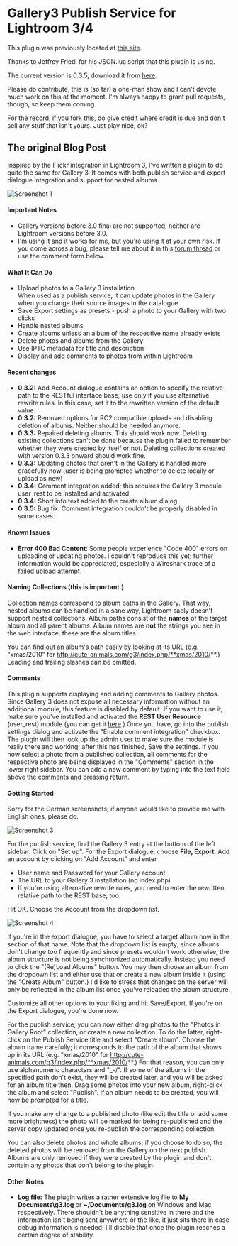 # Gallery3 Publish Service for Lightroom 3/4 #

This plugin was previously located at [this site](http://felix.sappe.lt/?p=123).

Thanks to Jeffrey Friedl for his JSON.lua script that this plugin is using.

The current version is 0.3.5, download it from [here](https://github.com/flxs/g3publishservice/blob/3c7053a458496ad021e1a04a750a0a418c850d6f/G3PublishService.lrplugin.zip).

Please do contribute, this is (so far) a one-man show and I can't devote much work on this at the moment. I'm always happy to grant pull requests, though, so keep them coming.

For the record, if you fork this, do give credit where credit is due and don't sell any stuff that isn't yours. Just play nice, ok?



## The original Blog Post ##

Inspired by the Flickr integration in Lightroom 3, I've written a plugin to do quite the same for Gallery 3. It comes with both publish service and export dialogue integration and support for nested albums.

![Screenshot 1](http://felix.sappe.lt/wp-content/uploads/2010/09/screenshot1.png)


#### Important Notes ####
* Gallery versions before 3.0 final are not supported, neither are Lightroom versions before 3.0.
* I'm using it and it works for me, but you're using it at your own risk. If you come across a bug, please tell me about it in this [forum thread](http://gallery.menalto.com/node/97832) or use the comment form below.

#### What It Can Do ####

* Upload photos to a Gallery 3 installation   
When used as a publish service, it can update photos in the Gallery when you change their source images in the catalogue
* Save Export settings as presets - push a photo to your Gallery with two clicks
* Handle nested albums
* Create albums unless an album of the respective name already exists
* Delete photos and albums from the Gallery
* Use IPTC metadata for title and description
* Display and add comments to photos from within Lightroom

#### Recent changes ####

* **0.3.2:** Add Account dialogue contains an option to specify the relative path to the RESTful interface base; use only if you use alternative rewrite rules. In this case, set it to the rewritten version of the default value.
* **0.3.2:** Removed options for RC2 compatible uploads and disabling deletion of albums. Neither should be needed anymore.
* **0.3.3:** Repaired deleting albums. This should work now. Deleting existing collections can't be done because the plugin failed to remember whether they were created by itself or not. Deleting collections created with version 0.3.3 onward should work fine.
* **0.3.3:** Updating photos that aren't in the Gallery is handled more gracefully now (user is being prompted whether to delete locally or upload as new)
* **0.3.4:** Comment integration added; this requires the Gallery 3 module user_rest to be installed and activated.
* **0.3.4:** Short info text added to the create album dialog.
* **0.3.5:** Bug fix: Comment integration couldn't be properly disabled in some cases.

#### Known Issues ####

* **Error 400 Bad Content**: Some people experience "Code 400" errors on uploading or updating photos. I couldn't reproduce this yet; further information would be appreciated, especially a Wireshark trace of a failed upload attempt.

#### Naming Collections (this is important.) ####

Collection names correspond to album paths in the Gallery. That way, nested albums can be handled in a sane way, Lightroom sadly doesn't support nested collections. Album paths consist of the **names** of the target album and all parent albums. Album names are **not** the strings you see in the web interface; these are the album titles.

You can find out an album's path easily by looking at its URL (e.g. "xmas/2010" for http://cute-animals.com/g3/index.php/**xmas/2010/**.) Leading and trailing slashes can be omitted.

#### Comments ####

This plugin supports displaying and adding comments to Gallery photos. Since Gallery 3 does not expose all necessary information without an additional module, this feature is disabled by default. If you want to use it, make sure you've installed and activated the **REST User Resource** (user_rest) module (you can get it [here](http://www.gallerymodules.com/).)
Once you have, go into the publish settings dialog and activate the "Enable comment integration" checkbox. The plugin will then look up the admin user to make sure the module is really there and working; after this has finished, Save the settings.
If you now select a photo from a published collection, all comments for the respective photo are being displayed in the "Comments" section in the lower right sidebar. You can add a new comment by typing into the text field above the comments and pressing return.

#### Getting Started ####

Sorry for the German screenshots; if anyone would like to provide me with English ones, please do.

![Screenshot 3](http://felix.sappe.lt/wp-content/uploads/2010/09/screenshot3.png)

For the publish service, find the Gallery 3 entry at the bottom of the left sidebar. Click on "Set up". For the Export dialogue, choose **File, Export**. Add an account by clicking on "Add Account" and enter

* User name and Password for your Gallery account
* The URL to your Gallery 3 installation (no index.php)
* If you're using alternative rewrite rules, you need to enter the rewritten relative path to the REST base, too.

Hit OK. Choose the Account from the dropdown list.

![Screenshot 4](http://felix.sappe.lt/wp-content/uploads/2010/09/screenshot4.png)


If you're in the export dialogue, you have to select a target album now in the section of that name. Note that the dropdown list is empty; since albums don't change too frequently and since presets wouldn't work otherwise, the album structure is not being synchronized automatically. Instead you need to click the "(Re)Load Albums" button. You may then choose an album from the dropdown list and either use that or create a new album inside it (using the "Create Album" button.) I'd like to stress that changes on the server will only be reflected in the album list once you've reloaded the album structure.

Customize all other options to your liking and hit Save/Export. If you're on the Export dialogue, you're done now.

For the publish service, you can now either drag photos to the "Photos in Gallery Root" collection, or create a new collection. To do the latter, right-click on the Publish Service title and select "Create album". Choose the album name carefully; it corresponds to the path of the album that shows up in its URL (e.g. "xmas/2010" for http://cute-animals.com/g3/index.php/**xmas/2010/**.) For that reason, you can only use alphanumeric characters and "_-/". If some of the albums in the specified path don't exist, they will be created later, and you will be asked for an album title then. Drag some photos into your new album, right-click the album and select "Publish". If an album needs to be created, you will now be prompted for a title.

If you make any change to a published photo (like edit the title or add some more brightness) the photo will be marked for being re-published and the server copy updated once you re-publish the corresponding collection.

You can also delete photos and whole albums; if you choose to do so, the deleted photos will be removed from the Gallery on the next publish. Albums are only removed if they were created by the plugin and don't contain any photos that don't belong to the plugin.

#### Other Notes ####

* **Log file:** The plugin writes a rather extensive log file to **My Documents\g3.log** or **~/Documents/g3.log** on Windows and Mac respectively. There shouldn't be anything sensitive in there and the information isn't being sent anywhere or the like, it just sits there in case debug information is needed. I'll disable that once the plugin reaches a certain degree of stability.
